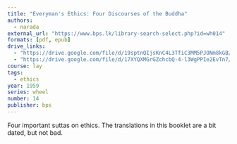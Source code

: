```yaml
---
title: "Everyman's Ethics: Four Discourses of the Buddha"
authors:
  - narada
external_url: "https://www.bps.lk/library-search-select.php?id=wh014"
formats: [pdf, epub]
drive_links:
  - "https://drive.google.com/file/d/19sptnQIjsKnC4L3TfiC3MM5PJONm8kGB/view?usp=drivesdk"
  - "https://drive.google.com/file/d/17XYQXMGrGZchcbQ-4-l3WgPPIe2EvTn7/view?usp=drivesdk"
course: lay
tags:
  - ethics
year: 1959
series: wheel
number: 14
publisher: bps
---
```


Four important suttas on ethics. The translations in this booklet are a bit dated, but not bad.
